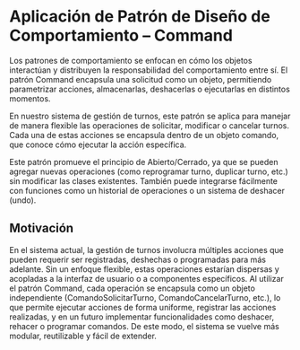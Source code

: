 
# Aplicación de Patrón de Diseño de Comportamiento – Command
Los patrones de comportamiento se enfocan en cómo los objetos interactúan y distribuyen la responsabilidad del comportamiento entre sí. El patrón Command encapsula una solicitud como un objeto, permitiendo parametrizar acciones, almacenarlas, deshacerlas o ejecutarlas en distintos momentos.

En nuestro sistema de gestión de turnos, este patrón se aplica para manejar de manera flexible las operaciones de solicitar, modificar o cancelar turnos. Cada una de estas acciones se encapsula dentro de un objeto comando, que conoce cómo ejecutar la acción específica.

Este patrón promueve el principio de Abierto/Cerrado, ya que se pueden agregar nuevas operaciones (como reprogramar turno, duplicar turno, etc.) sin modificar las clases existentes. También puede integrarse fácilmente con funciones como un historial de operaciones o un sistema de deshacer (undo).

## Motivación
En el sistema actual, la gestión de turnos involucra múltiples acciones que pueden requerir ser registradas, deshechas o programadas para más adelante. Sin un enfoque flexible, estas operaciones estarían dispersas y acopladas a la interfaz de usuario o a componentes específicos.
Al utilizar el patrón Command, cada operación se encapsula como un objeto independiente (ComandoSolicitarTurno, ComandoCancelarTurno, etc.), lo que permite ejecutar acciones de forma uniforme, registrar las acciones realizadas, y en un futuro implementar funcionalidades como deshacer, rehacer o programar comandos.
De este modo, el sistema se vuelve más modular, reutilizable y fácil de extender.

